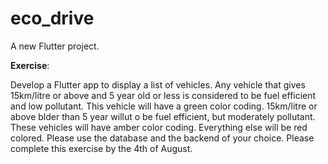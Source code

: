 # eco_drive

A new Flutter project.

**Exercise**: 

Develop a Flutter app to display a list of vehicles.
Any vehicle that gives 15km/litre or above and 5 year old or less
is considered to be fuel efficient and low pollutant. This vehicle will 
have a green color coding. 15km/litre or above blder than 5 year willut o
be fuel efficient, but moderately pollutant. These vehicles will have amber 
color coding. Everything else will be red colored.
Please use the database and the backend of your choice. Please complete this exercise by the 4th of August.

